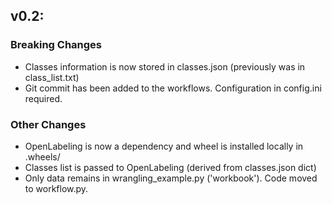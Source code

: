 ## v0.2:
### Breaking Changes
* Classes information is now stored in classes.json (previously was in class_list.txt)
* Git commit has been added to the workflows. Configuration in config.ini required.

### Other Changes
* OpenLabeling is now a dependency and wheel is installed locally in .wheels/
* Classes list is passed to OpenLabeling (derived from classes.json dict)
* Only data remains in wrangling_example.py ('workbook'). Code moved to workflow.py. 
 
